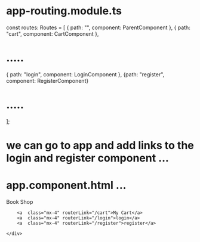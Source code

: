 # app-routing.module.ts

const routes: Routes = [
    { path: "", component: ParentComponent },
  { path: "cart", component: CartComponent },
# .....
  { path: "login", component: LoginComponent }, 
    {path: "register", component: RegisterComponent}
# .....
]; 



# we can go to app and add links to the login and register component ... 

# app.component.html ... 







<nav class="flex justify-between p-8 bg-purple-900 text-white">
    <div>
        <a routerLink="/">Book Shop</a>
    </div>
    <div>
        
        <a  class="mx-4" routerLink="/cart">My Cart</a>
        <a  class="mx-4" routerLink="/login">login</a>
        <a  class="mx-4" routerLink="/register">register</a>

    </div>
</nav>

<div class="p-4">
    
<router-outlet></router-outlet>
</div>












